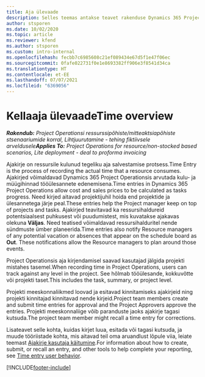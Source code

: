 ```yaml
---
title: Aja ülevaade
description: Selles teemas antakse teavet rakenduse Dynamics 365 Project Operations aja funktsionaalsuse kohta.
author: stsporen
ms.date: 10/02/2020
ms.topic: article
ms.reviewer: kfend
ms.author: stsporen
ms.custom: intro-internal
ms.openlocfilehash: fecbb7c6985608c21ef089434e67d5f1e47f06ec
ms.sourcegitcommit: 0fafe022731f0e1e8693382ff906e3f8541d34ca
ms.translationtype: HT
ms.contentlocale: et-EE
ms.lasthandoff: 07/07/2021
ms.locfileid: "6369056"
---
```

# <a name="time-overview"></a><span data-ttu-id="73b84-103">Kellaaja ülevaade</span><span class="sxs-lookup"><span data-stu-id="73b84-103">Time overview</span></span>

<span data-ttu-id="73b84-104">_**Rakendub:** Project Operationsi ressurssipõhiste/mitteaktsiapõhiste stsenaariumide korral,  Lihtjuurutamine - tehing fiktiivsele arveldusele_</span><span class="sxs-lookup"><span data-stu-id="73b84-104">_**Applies To:** Project Operations for resource/non-stocked based scenarios, Lite deployment - deal to proforma invoicing_</span></span>

<span data-ttu-id="73b84-105">Ajakirje on ressursile kulunud tegeliku aja salvestamise protsess.</span><span class="sxs-lookup"><span data-stu-id="73b84-105">Time Entry is the process of recording the actual time that a resource consumes.</span></span> <span data-ttu-id="73b84-106">Ajakirjed võimaldavad Dynamics 365 Project Operationsis arvutada kulu- ja müügihinnad tööülesannete edenemisena.</span><span class="sxs-lookup"><span data-stu-id="73b84-106">Time entries in Dynamics 365 Project Operations allow cost and sales prices to be calculated as tasks progress.</span></span> <span data-ttu-id="73b84-107">Need kirjed aitavad projektijuhil hoida end projektide ja ülesannetega järje peal.</span><span class="sxs-lookup"><span data-stu-id="73b84-107">These entries help the Project manager keep on top of projects and tasks.</span></span> <span data-ttu-id="73b84-108">Ajakirjed teavitavad ka ressursihaldureid potentsiaalsest puhkusest või puudumistest, mis kuvatakse ajakavas olekuna **Väljas**. Need teatised võimaldavad ressursihalduritel nende sündmuste ümber planeerida.</span><span class="sxs-lookup"><span data-stu-id="73b84-108">Time entries also notify Resource managers of any potential vacation or absences that appear on the schedule board as **Out**. These notifications allow the Resource managers to plan around those events.</span></span>

<span data-ttu-id="73b84-109">Project Operationsis aja kirjendamisel saavad kasutajad jälgida projekti mistahes tasemel.</span><span class="sxs-lookup"><span data-stu-id="73b84-109">When recording time in Project Operations, users can track against any level in the project.</span></span> <span data-ttu-id="73b84-110">See hõlmab tööülesande, kokkuvõtte või projekti taset.</span><span class="sxs-lookup"><span data-stu-id="73b84-110">This includes the task, summary, or project level.</span></span>

<span data-ttu-id="73b84-111">Projekti meeskonnaliikmed loovad ja esitavad kinnitamiseks ajakirjeid ning projekti kinnitajad kinnitavad nende kirjeid.</span><span class="sxs-lookup"><span data-stu-id="73b84-111">Project team members create and submit time entries for approval and the Project Approvers approve the entries.</span></span> <span data-ttu-id="73b84-112">Projekti meeskonnaliige võib paranduste jaoks ajakirje tagasi kutsuda.</span><span class="sxs-lookup"><span data-stu-id="73b84-112">The project team member might recall a time entry for corrections.</span></span>

<span data-ttu-id="73b84-113">Lisateavet selle kohta, kuidas kirjet luua, esitada või tagasi kutsuda, ja muude tööriistade kohta, mis aitavad teil oma aruandlust lõpule viia, leiate teemast [Ajakirje kasutaja käitumine](ui-behavior-time.md).</span><span class="sxs-lookup"><span data-stu-id="73b84-113">For information about how to create, submit, or recall an entry, and other tools to help complete your reporting, see [Time entry user behavior](ui-behavior-time.md).</span></span>



[!INCLUDE[footer-include](../includes/footer-banner.md)]